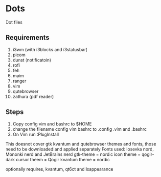 # Dots
Dot files

## Requirements

1. i3wm (with i3blocks and i3statusbar)
2. picom
3. dunst (notificatoin)
4. rofi
5. feh
6. maim
7. ranger
8. vim
9. qutebrowser
10. zathura (pdf reader)

## Steps
1. Copy config vim and bashrc to $HOME
2. change the filename config vim bashrc to .config .vim and .bashrc
3. On Vim run :PlugInstall

This doesnot cover gtk kvantum and qutebrowser themes and fonts, those need to be downloaded and applied separately
Fonts used: Iosevka nord, Mononki nerd and JetBrains nerd
gtk-theme = nordic
icon theme = qogir-dark
cursor theem = Qogir
kvantum theme = nordic

optionally requires, kvantum, qt6ct and lxappearance
